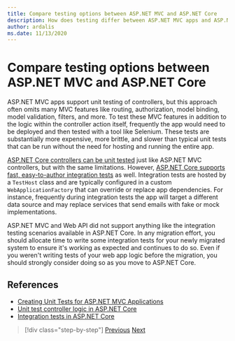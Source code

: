 ```yaml
---
title: Compare testing options between ASP.NET MVC and ASP.NET Core
description: How does testing differ between ASP.NET MVC apps and ASP.NET Core apps?
author: ardalis
ms.date: 11/13/2020
---
```


# Compare testing options between ASP.NET MVC and ASP.NET Core

ASP.NET MVC apps support unit testing of controllers, but this approach often omits many MVC features like routing, authorization, model binding, model validation, filters, and more. To test these MVC features in addition to the logic within the controller action itself, frequently the app would need to be deployed and then tested with a tool like Selenium. These tests are substantially more expensive, more brittle, and slower than typical unit tests that can be run without the need for hosting and running the entire app.

[ASP.NET Core controllers can be unit tested](/aspnet/core/mvc/controllers/testing) just like ASP.NET MVC controllers, but with the same limitations. However, [ASP.NET Core supports fast, easy-to-author integration tests](/aspnet/core/test/integration-tests) as well. Integration tests are hosted by a `TestHost` class and are typically configured in a custom `WebApplicationFactory` that can override or replace app dependencies. For instance, frequently during integration tests the app will target a different data source and may replace services that send emails with fake or mock implementations.

ASP.NET MVC and Web API did not support anything like the integration testing scenarios available in ASP.NET Core. In any migration effort, you should allocate time to write some integration tests for your newly migrated system to ensure it's working as expected and continues to do so. Even if you weren't writing tests of your web app logic before the migration, you should strongly consider doing so as you move to ASP.NET Core.

## References

- [Creating Unit Tests for ASP.NET MVC Applications](/aspnet/mvc/overview/older-versions-1/unit-testing/creating-unit-tests-for-asp-net-mvc-applications-cs)
- [Unit test controller logic in ASP.NET Core](/aspnet/core/mvc/controllers/testing)
- [Integration tests in ASP.NET Core](/aspnet/core/test/integration-tests)

>[!div class="step-by-step"]
>[Previous](signalr-differences.md)
>[Next](migrate-large-solutions.md)
